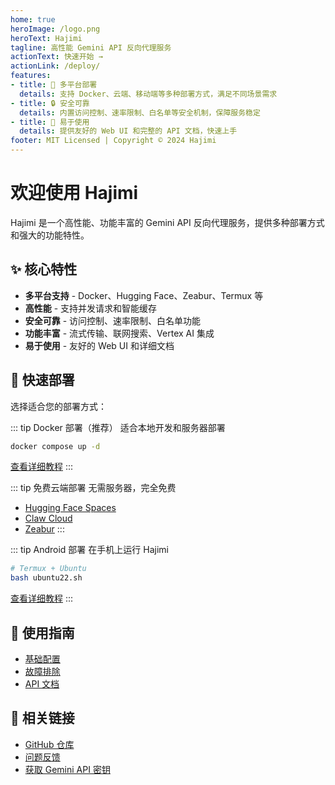 ```yaml
---
home: true
heroImage: /logo.png
heroText: Hajimi
tagline: 高性能 Gemini API 反向代理服务
actionText: 快速开始 →
actionLink: /deploy/
features:
- title: 🚀 多平台部署
  details: 支持 Docker、云端、移动端等多种部署方式，满足不同场景需求
- title: 🔒 安全可靠
  details: 内置访问控制、速率限制、白名单等安全机制，保障服务稳定
- title: 🎨 易于使用
  details: 提供友好的 Web UI 和完整的 API 文档，快速上手
footer: MIT Licensed | Copyright © 2024 Hajimi
---
```


# 欢迎使用 Hajimi

Hajimi 是一个高性能、功能丰富的 Gemini API 反向代理服务，提供多种部署方式和强大的功能特性。

## ✨ 核心特性

- **多平台支持** - Docker、Hugging Face、Zeabur、Termux 等
- **高性能** - 支持并发请求和智能缓存
- **安全可靠** - 访问控制、速率限制、白名单功能
- **功能丰富** - 流式传输、联网搜索、Vertex AI 集成
- **易于使用** - 友好的 Web UI 和详细文档

## 🚀 快速部署

选择适合您的部署方式：

::: tip Docker 部署（推荐）
适合本地开发和服务器部署
```bash
docker compose up -d
```
[查看详细教程](/deploy/docker.md)
:::

::: tip 免费云端部署
无需服务器，完全免费
- [Hugging Face Spaces](/deploy/huggingface.md)
- [Claw Cloud](/deploy/claw.md)
- [Zeabur](/deploy/zeabur.md)
:::

::: tip Android 部署
在手机上运行 Hajimi
```bash
# Termux + Ubuntu
bash ubuntu22.sh
```
[查看详细教程](/deploy/termux.md)
:::

## 📖 使用指南

- [基础配置](/usage/configuration.md)
- [故障排除](/usage/troubleshooting.md)
- [API 文档](/usage/)

## 🔗 相关链接

- [GitHub 仓库](https://github.com/wyeeeee/hajimi)
- [问题反馈](https://github.com/wyeeeee/hajimi/issues)
- [获取 Gemini API 密钥](https://makersuite.google.com/app/apikey)